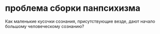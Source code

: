 # проблема сборки панпсихизма
Как маленькие кусочки сознания, присутствующие везде, дают начало большому человеческому сознанию?